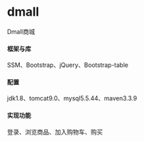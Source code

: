 # dmall
Dmall商城

#### 框架与库
SSM、Bootstrap、jQuery、Bootstrap-table

#### 配置
jdk1.8、tomcat9.0、mysql5.5.44、maven3.3.9

#### 实现功能
登录、浏览商品、加入购物车、购买

